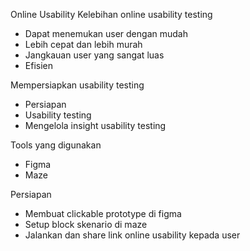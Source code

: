 Online Usability
Kelebihan online usability testing
-	Dapat menemukan user dengan mudah
-	Lebih cepat dan lebih murah
-	Jangkauan user yang sangat luas
-	Efisien

Mempersiapkan usability testing
-	Persiapan
-	Usability testing
-	Mengelola insight usability testing

Tools yang digunakan
-	Figma
-	Maze

Persiapan
-	Membuat clickable prototype di figma
-	Setup block skenario di maze
-	Jalankan dan share link online usability kepada user

